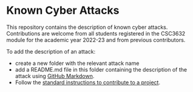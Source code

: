 # Known Cyber Attacks

This repository contains the description of known cyber attacks. Contributions are welcome from all students registered in the CSC3632 module for the academic year 2022-23 and from previous contributors. 

To add the description of an attack: 
- create a new folder with the relevant attack name
- add a README.md file in this folder containing the description of the attack using [GitHub Markdown](https://docs.github.com/en/get-started/writing-on-github/getting-started-with-writing-and-formatting-on-github/basic-writing-and-formatting-syntax). 
- Follow the [standard instructions to contribute to a project](https://gist.github.com/MarcDiethelm/7303312).  

